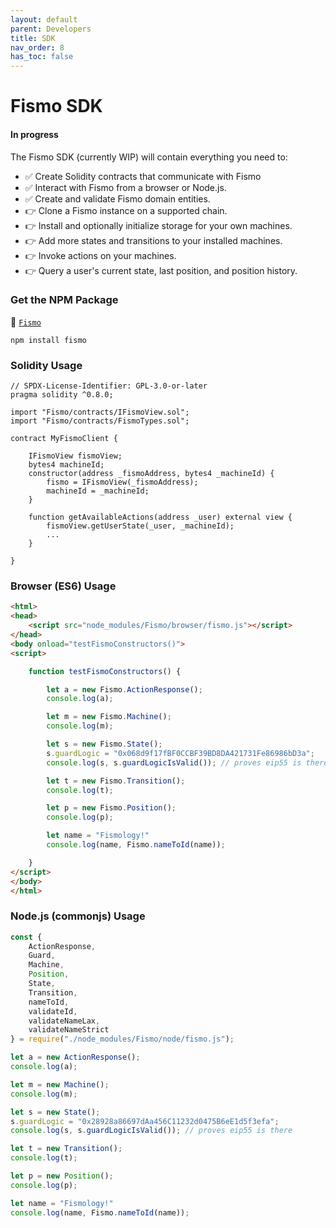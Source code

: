 ```yaml
---
layout: default
parent: Developers
title: SDK
nav_order: 8
has_toc: false
---
```

# Fismo SDK
#### In progress
The Fismo SDK (currently WIP) will contain everything you need to:
* ✅ Create Solidity contracts that communicate with Fismo
* ✅ Interact with Fismo from a browser or Node.js.
* ✅ Create and validate Fismo domain entities.
* 👉 Clone a Fismo instance on a supported chain.
* 👉 Install and optionally initialize storage for your own machines.
* 👉 Add more states and transitions to your installed machines.
* 👉 Invoke actions on your machines.
* 👉 Query a user's current state, last position, and position history.

### Get the NPM Package
💾 [`Fismo`](https://www.npmjs.com/package/fismo)
```shell
npm install fismo
```

### Solidity Usage

```solidity
// SPDX-License-Identifier: GPL-3.0-or-later
pragma solidity ^0.8.0;

import "Fismo/contracts/IFismoView.sol";
import "Fismo/contracts/FismoTypes.sol";

contract MyFismoClient {
    
    IFismoView fismoView;
    bytes4 machineId;
    constructor(address _fismoAddress, bytes4 _machineId) {
        fismo = IFismoView(_fismoAddress);
        machineId = _machineId;
    }

    function getAvailableActions(address _user) external view {
        fismoView.getUserState(_user, _machineId);
        ...
    }
    
}

```

### Browser (ES6) Usage
```html
<html>
<head>
    <script src="node_modules/Fismo/browser/fismo.js"></script>
</head>
<body onload="testFismoConstructors()">
<script>

    function testFismoConstructors() {

        let a = new Fismo.ActionResponse();
        console.log(a);

        let m = new Fismo.Machine();
        console.log(m);

        let s = new Fismo.State();
        s.guardLogic = "0x068d9f17fBF0CCBF39BD8DA421731Fe86986bD3a";
        console.log(s, s.guardLogicIsValid()); // proves eip55 is there

        let t = new Fismo.Transition();
        console.log(t);

        let p = new Fismo.Position();
        console.log(p);

        let name = "Fismology!"
        console.log(name, Fismo.nameToId(name));

    }
</script>
</body>
</html>
```

### Node.js (commonjs) Usage
```javascript
const { 
    ActionResponse, 
    Guard,
    Machine,
    Position,
    State,
    Transition,
    nameToId,
    validateId,
    validateNameLax,
    validateNameStrict
} = require("./node_modules/Fismo/node/fismo.js");

let a = new ActionResponse();
console.log(a);

let m = new Machine();
console.log(m);

let s = new State();
s.guardLogic = "0x28928a86697dAa456C11232d0475B6eE1d5f3efa";
console.log(s, s.guardLogicIsValid()); // proves eip55 is there

let t = new Transition();
console.log(t);

let p = new Position();
console.log(p);

let name = "Fismology!"
console.log(name, Fismo.nameToId(name));

```